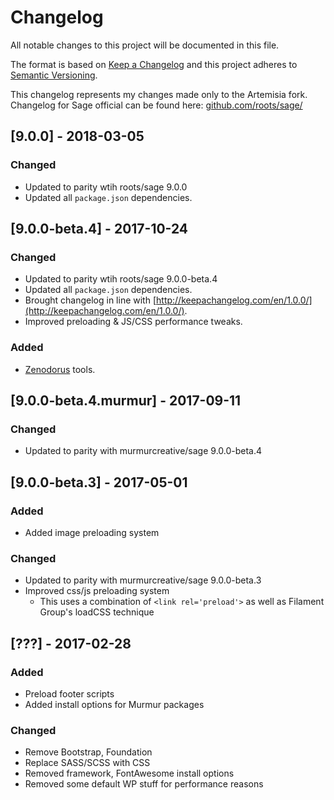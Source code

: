 # Changelog
All notable changes to this project will be documented in this file.

The format is based on [Keep a Changelog](http://keepachangelog.com/en/1.0.0/)
and this project adheres to [Semantic Versioning](http://semver.org/spec/v2.0.0.html).

This changelog represents my changes made only to the Artemisia fork. Changelog for Sage official can be found here: [github.com/roots/sage/](https://github.com/roots/sage/)

## [9.0.0] - 2018-03-05

### Changed

- Updated to parity wtih roots/sage 9.0.0
- Updated all `package.json` dependencies.

## [9.0.0-beta.4] - 2017-10-24

### Changed

- Updated to parity wtih roots/sage 9.0.0-beta.4
- Updated all `package.json` dependencies.
- Brought changelog in line with [http://keepachangelog.com/en/1.0.0/](http://keepachangelog.com/en/1.0.0/).
- Improved preloading & JS/CSS performance tweaks.

### Added

- [Zenodorus](https://github.com/zenodorus-tools/) tools.

## [9.0.0-beta.4.murmur] - 2017-09-11

### Changed

- Updated to parity with murmurcreative/sage 9.0.0-beta.4

## [9.0.0-beta.3] - 2017-05-01

### Added

- Added image preloading system

### Changed

- Updated to parity with murmurcreative/sage 9.0.0-beta.3
- Improved css/js preloading system
  - This uses a combination of `<link rel='preload'>` as well as Filament Group's loadCSS technique

## [???] - 2017-02-28

### Added

- Preload footer scripts
- Added install options for Murmur packages

### Changed

- Remove Bootstrap, Foundation
- Replace SASS/SCSS with CSS
- Removed framework, FontAwesome install options
- Removed some default WP stuff for performance reasons
